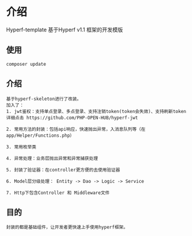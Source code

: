 # 介绍

Hyperf-template 基于Hyperf v1.1 框架的开发模版

## 使用

    composer update

## 介绍

    基于hyperf-skeleton进行了改装。
    加入了：
    1. jwt鉴权：支持单点登录、多点登录、支持注销token(token会失效)、支持刷新token  
    详细点击 https://github.com/PHP-OPEN-HUB/hyperf-jwt
    
    2. 常用方法的封装：包括api响应，快速抛出异常，入消息队列等（在app/Helper/Functions.php）
    
    3. 常用枚举类
    
    4. 异常处理：业务层抛出异常和异常捕获处理
    
    5. 封装了验证器：在controller更方便的去使用验证器
    
    6. Model层分级处理： Entity -> Dao -> Logic -> Service
    
    7. Http下包含Controller 和 Middleware文件
    
##  目的

    封装的都是基础组件，让开发者更快速上手使用hyperf框架。